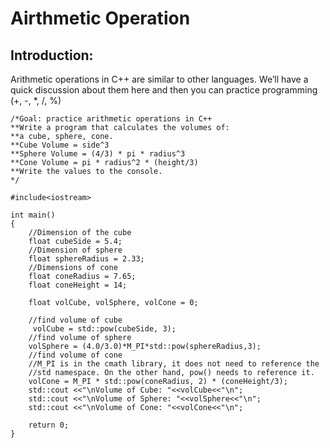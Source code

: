 # Airthmetic Operation

## Introduction:
Arithmetic operations in C++ are similar to other languages. We’ll have a quick discussion about them here and then you can practice programming (+, -, *, /, %)

```
/*Goal: practice arithmetic operations in C++
**Write a program that calculates the volumes of:
**a cube, sphere, cone.
**Cube Volume = side^3
**Sphere Volume = (4/3) * pi * radius^3
**Cone Volume = pi * radius^2 * (height/3)
**Write the values to the console.
*/

#include<iostream>

int main()
{
    //Dimension of the cube
    float cubeSide = 5.4;
    //Dimension of sphere
    float sphereRadius = 2.33;
    //Dimensions of cone
    float coneRadius = 7.65;
    float coneHeight = 14;
    
    float volCube, volSphere, volCone = 0;
    
    //find volume of cube
     volCube = std::pow(cubeSide, 3);
    //find volume of sphere
    volSphere = (4.0/3.0)*M_PI*std::pow(sphereRadius,3);
    //find volume of cone
    //M_PI is in the cmath library, it does not need to reference the
    //std namespace. On the other hand, pow() needs to reference it.
    volCone = M_PI * std::pow(coneRadius, 2) * (coneHeight/3);
    std::cout <<"\nVolume of Cube: "<<volCube<<"\n";
    std::cout <<"\nVolume of Sphere: "<<volSphere<<"\n";
    std::cout <<"\nVolume of Cone: "<<volCone<<"\n";

    return 0;
}
```